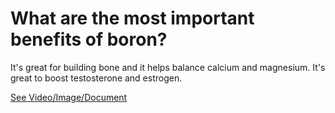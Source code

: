 # What are the most important benefits of boron?

It's great for building bone and it helps balance calcium and magnesium. It's great to boost testosterone and estrogen.

 [See Video/Image/Document](https://hls-player.drberg.com/asset?path=migrated-assets/benefits-of-boron-one-of-the-most-deficient-trace-minerals-drberg)